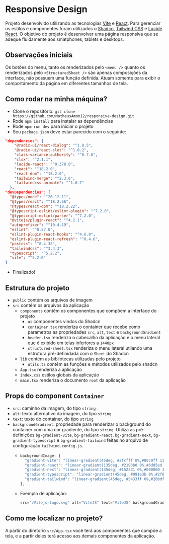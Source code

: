 # Responsive Design

Projeto desenvolvido utilizando as tecnologias [Vite](https://vitejs.dev/guide/) e [React](https://react.dev/learn/installation). Para gerenciar os estilos e componentes foram utilizados o [Shadcn](https://ui.shadcn.com/docs/), [Tailwind CSS](https://tailwindcss.com/docs/) e [Lucide React](https://lucide.dev/guide/packages/lucide-react). O objetivo do projeto é desenvolver uma página responsiva que se adeque fluidamente aos smatphones, tablets e desktops.

## Observações iniciais

Os botões do menu, tanto os renderizados pelo `<menu />` quanto os renderizados pelo `<StructuredSheet />` são apenas composições da interface, não possuem uma função definida. Atuam somente para exibir o comportamento da página em diferentes tamanhos de tela.

## Como rodar na minha máquina?

- Clone o repositório: `git clone https://github.com/MatheusAmon12/responsive-design.git`	
- Rode `npm install` para instalar as dependências
- Rode `npm run dev` para iniciar o projeto
- Seu `package.json` deve estar parecido com o seguinte:
```json
"dependencies": {
    "@radix-ui/react-dialog": "^1.0.5",
    "@radix-ui/react-slot": "^1.0.2",
    "class-variance-authority": "^0.7.0",
    "clsx": "^2.1.1",
    "lucide-react": "^0.378.0",
    "react": "^18.2.0",
    "react-dom": "^18.2.0",
    "tailwind-merge": "^2.3.0",
    "tailwindcss-animate": "^1.0.7"
  },
"devDependencies": {
  "@types/node": "^20.12.11",
  "@types/react": "^18.2.66",
  "@types/react-dom": "^18.2.22",
  "@typescript-eslint/eslint-plugin": "^7.2.0",
  "@typescript-eslint/parser": "^7.2.0",
  "@vitejs/plugin-react": "^4.2.1",
  "autoprefixer": "^10.4.19",
  "eslint": "^8.57.0",
  "eslint-plugin-react-hooks": "^4.6.0",
  "eslint-plugin-react-refresh": "^0.4.6",
  "postcss": "^8.4.38",
  "tailwindcss": "^3.4.3",
  "typescript": "^5.2.2",
  "vite": "^5.2.0"
}
```
- Finalizado!

## Estrutura do projeto

- `public` contém os arquivos de imagem
- `src` contém os arquivos da aplicação
  - `components` contém os componentes que compõem a interface do projeto
    - `ui` componentes vindos do Shadcn
    - `container.tsx` renderiza o container que recebe como parametros as propriedades `src`, `alt`, `text` e `backgroundGradient`
    - `header.tsx` renderiza o cabecalho da aplicação e o menu lateral que é exibido em telas inferiores a `1440px`
    - `structured-sheet.tsx` renderiza o menu lateral utilando uma estrutura pré-definidada com o `Sheet` do Shadcn
  - `lib` contém as bibliotecas utilizadas pelo projeto
    - `utils.ts` contém as funções e métodos utilizados pelo shadcn
  - `App.tsx` renderiza a aplicação
  - `index.css` estilos globais da aplicação
  - `main.tsx` renderiza o documento `root` da aplicação

## Props do component `Container`

  - `src`: caminho da imagem, do tipo `string`
  - `alt`: texto alternativo da imagem, do tipo `string`
  - `text`: texto do container, do tipo `string`
  - `backgroundGradient`: propriedade para renderizar o background do container com uma cor gradiente, do tipo `string`. Utiliza as pré-definições `bg-gradient-vite`, `bg-gradient-react`, `bg-gradient-next`, `bg-gradient-typescript` e `bg-gradient-tailwind` feitas no arquivo de configuração `tailwind.config.js`.
    - ```js
      backgroundImage: {
        "gradient-vite": "linear-gradient(45deg, #2fcfff 0%,#00c9ff 11%,#01b4ff 30%,#7476ff 55%,#9c5cff 73%,#bd34fe 100%)",
        "gradient-react": "linear-gradient(135deg, #2193b0 0%,#6dd5ed 100%)",
        "gradient-next": "linear-gradient(135deg, #152331 0%,#000000 100%)",
        "gradient-typescript": "linear-gradient(45deg, #091e3b 0%,#2f80ed 50%,#2d9ee0 100%)",
        "gradient-tailwind": "linear-gradient(45deg, #5433ff 0%,#20bdff 49%,#a5fecb 100%)",
      },
      ```
    - Exemplo de aplicação:
      ```js
      src="/Vitejs-logo.svg" alt="ViteJS" text="ViteJS" backgroundGradient="bg-gradient-vite"
      ```

## Como me localizar no projeto?

A partir do diretorio `src/App.tsx` você terá aos componentes que compõe a tela, e a partir deles terá acesso aos demais componentes da aplicação.